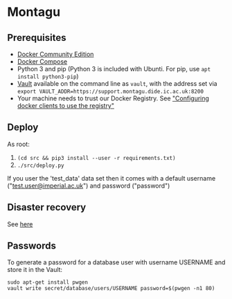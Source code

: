 # Montagu
## Prerequisites
* [Docker Community Edition](https://docs.docker.com/engine/installation/) 
* [Docker Compose](https://docs.docker.com/compose/install/)
* Python 3 and pip (Python 3 is included with Ubunti. For pip, use `apt install python3-pip`)
* [Vault](https://www.vaultproject.io/downloads.html) available on the command line as `vault`, with the address set via `export VAULT_ADDR=https://support.montagu.dide.ic.ac.uk:8200`
* Your machine needs to trust our Docker Registry. See 
  ["Configuring docker clients to use the registry"](https://github.com/vimc/montagu-ci#configuring-docker-clients-to-use-the-registry)

## Deploy
As root:

1. `(cd src && pip3 install --user -r requirements.txt)`
1. `./src/deploy.py`

If you user the 'test_data' data set then it comes with a default username 
("test.user@imperial.ac.uk") and password ("password")

## Disaster recovery
See [here](docs/DisasterRecovery.md)

## Passwords
To generate a password for a database user with username USERNAME and store it 
in the Vault:

```
sudo apt-get install pwgen
vault write secret/database/users/USERNAME password=$(pwgen -n1 80)
```
